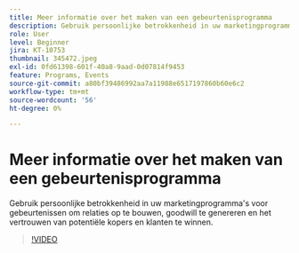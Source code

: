 ```yaml
---
title: Meer informatie over het maken van een gebeurtenisprogramma
description: Gebruik persoonlijke betrokkenheid in uw marketingprogramma's voor gebeurtenissen om relaties op te bouwen, goodwill te genereren en het vertrouwen van potentiële kopers en klanten te winnen.
role: User
level: Beginner
jira: KT-10753
thumbnail: 345472.jpeg
exl-id: 0fd61398-601f-40a8-9aad-0d07814f9453
feature: Programs, Events
source-git-commit: a80bf39486992aa7a11988e6517197860b60e6c2
workflow-type: tm+mt
source-wordcount: '56'
ht-degree: 0%

---
```


# Meer informatie over het maken van een gebeurtenisprogramma

Gebruik persoonlijke betrokkenheid in uw marketingprogramma&#39;s voor gebeurtenissen om relaties op te bouwen, goodwill te genereren en het vertrouwen van potentiële kopers en klanten te winnen.

>[!VIDEO](https://video.tv.adobe.com/v/345472/?quality=12&learn=on)
